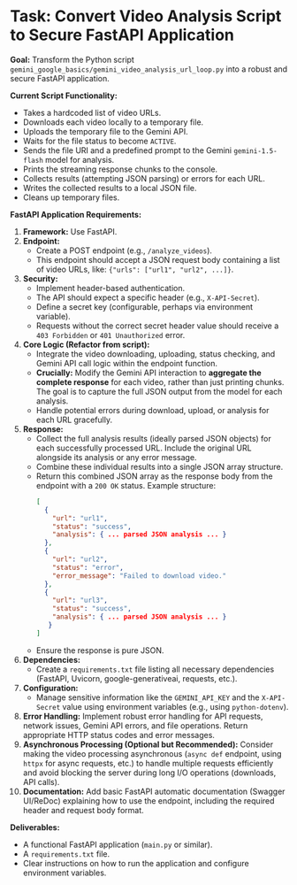 # Task: Convert Video Analysis Script to Secure FastAPI Application

**Goal:** Transform the Python script `gemini_google_basics/gemini_video_analysis_url_loop.py` into a robust and secure FastAPI application.

**Current Script Functionality:**
- Takes a hardcoded list of video URLs.
- Downloads each video locally to a temporary file.
- Uploads the temporary file to the Gemini API.
- Waits for the file status to become `ACTIVE`.
- Sends the file URI and a predefined prompt to the Gemini `gemini-1.5-flash` model for analysis.
- Prints the streaming response chunks to the console.
- Collects results (attempting JSON parsing) or errors for each URL.
- Writes the collected results to a local JSON file.
- Cleans up temporary files.

**FastAPI Application Requirements:**

1.  **Framework:** Use FastAPI.
2.  **Endpoint:**
    *   Create a POST endpoint (e.g., `/analyze_videos`).
    *   This endpoint should accept a JSON request body containing a list of video URLs, like: `{"urls": ["url1", "url2", ...]}`.
3.  **Security:**
    *   Implement header-based authentication.
    *   The API should expect a specific header (e.g., `X-API-Secret`).
    *   Define a secret key (configurable, perhaps via environment variable).
    *   Requests without the correct secret header value should receive a `403 Forbidden` or `401 Unauthorized` error.
4.  **Core Logic (Refactor from script):**
    *   Integrate the video downloading, uploading, status checking, and Gemini API call logic within the endpoint function.
    *   **Crucially:** Modify the Gemini API interaction to **aggregate the complete response** for each video, rather than just printing chunks. The goal is to capture the full JSON output from the model for each analysis.
    *   Handle potential errors during download, upload, or analysis for each URL gracefully.
5.  **Response:**
    *   Collect the full analysis results (ideally parsed JSON objects) for each successfully processed URL. Include the original URL alongside its analysis or any error message.
    *   Combine these individual results into a single JSON array structure.
    *   Return this combined JSON array as the response body from the endpoint with a `200 OK` status. Example structure:
        ```json
        [
          {
            "url": "url1",
            "status": "success",
            "analysis": { ... parsed JSON analysis ... }
          },
          {
            "url": "url2",
            "status": "error",
            "error_message": "Failed to download video."
          },
          {
            "url": "url3",
            "status": "success",
            "analysis": { ... parsed JSON analysis ... }
           }
        ]
        ```
    *   Ensure the response is pure JSON.
6.  **Dependencies:**
    *   Create a `requirements.txt` file listing all necessary dependencies (FastAPI, Uvicorn, google-generativeai, requests, etc.).
7.  **Configuration:**
    *   Manage sensitive information like the `GEMINI_API_KEY` and the `X-API-Secret` value using environment variables (e.g., using `python-dotenv`).
8.  **Error Handling:** Implement robust error handling for API requests, network issues, Gemini API errors, and file operations. Return appropriate HTTP status codes and error messages.
9.  **Asynchronous Processing (Optional but Recommended):** Consider making the video processing asynchronous (`async def` endpoint, using `httpx` for async requests, etc.) to handle multiple requests efficiently and avoid blocking the server during long I/O operations (downloads, API calls).
10. **Documentation:** Add basic FastAPI automatic documentation (Swagger UI/ReDoc) explaining how to use the endpoint, including the required header and request body format.

**Deliverables:**
- A functional FastAPI application (`main.py` or similar).
- A `requirements.txt` file.
- Clear instructions on how to run the application and configure environment variables. 